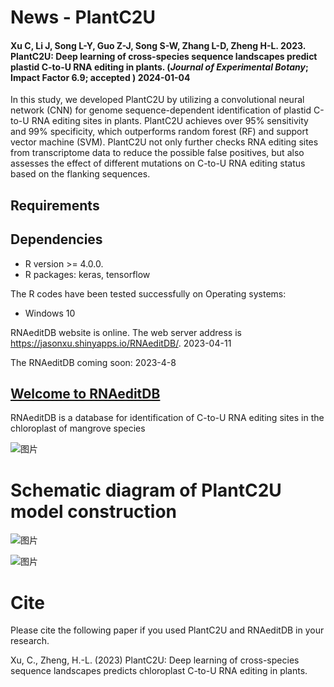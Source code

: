 # News - PlantC2U

#### Xu C, Li J, Song L-Y, Guo Z-J, Song S-W, Zhang L-D, Zheng H-L. 2023. PlantC2U: Deep learning of cross-species sequence landscapes predict plastid C-to-U RNA editing in plants. (*Journal of Experimental Botany*; Impact Factor 6.9; accepted ) 2024-01-04

In this study, we developed PlantC2U by utilizing a convolutional neural network (CNN) for genome sequence-dependent identification of plastid C-to-U RNA editing sites in plants. PlantC2U achieves over 95% sensitivity and 99% specificity, which outperforms random forest (RF) and support vector machine (SVM). PlantC2U not only further checks RNA editing sites from transcriptome data to reduce the possible false positives, but also assesses the effect of different mutations on C-to-U RNA editing status based on the flanking sequences.

## Requirements


## Dependencies 
* R version >= 4.0.0.
* R packages: keras, tensorflow

The R codes have been tested successfully on Operating systems: 
* Windows 10

RNAeditDB website is online. The web server address is https://jasonxu.shinyapps.io/RNAeditDB/. 2023-04-11

The RNAeditDB coming soon: 2023-4-8

## [Welcome to RNAeditDB](https://jasonxu.shinyapps.io/RNAeditDB/)

RNAeditDB is a database for identification of C-to-U RNA editing sites in the chloroplast of mangrove species

![图片](https://user-images.githubusercontent.com/11934986/230062862-b33636c7-bab6-44d8-8ca3-4c8e5d432339.png)


# Schematic diagram of PlantC2U model construction

![图片](https://user-images.githubusercontent.com/11934986/202233185-023ceb03-5643-4b63-afa4-7d3e949aea9d.png)


![图片](https://user-images.githubusercontent.com/11934986/200177071-788c4956-5d49-4083-a866-f01b25b62f27.png)

# Cite
Please cite the following paper if you used PlantC2U and RNAeditDB in your research.  

Xu, C., Zheng, H.-L. (2023) PlantC2U: Deep learning of cross-species sequence landscapes predicts chloroplast C-to-U RNA editing in plants.
